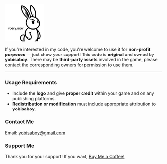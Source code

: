 <img src="https://github.com/yobisaboy/Resume/blob/main/yobisaboyLogo.png" alt="yobisaboy Logo" height="120" />

If you're interested in my code, you're welcome to use it for **non-profit purposes** — just show your support!
This code is **original** and owned by **yobisaboy**. There may be **third-party assets** involved in the game, please contact the corresponding owners for permission to use them.

---

### Usage Requirements
- Include the **logo** and give **proper credit** within your game and on any publishing platforms.
- **Redistribution or modification** must include appropriate attribution to **yobisaboy**.
### Contact Me  
Email: [yobisaboy@gmail.com](mailto:yobisaboy@gmail.com)
### Support Me  
Thank you for your support! If you want, [Buy Me a Coffee!](https://buymeacoffee.com/yobisaboy) 
